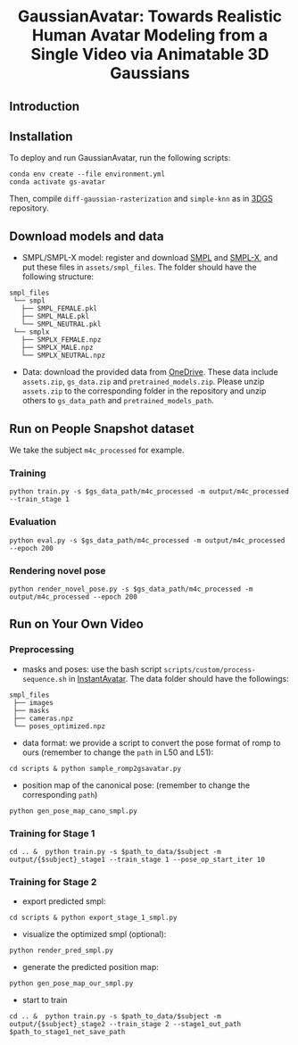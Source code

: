 <div align="center">

# <b>GaussianAvatar</b>: Towards Realistic Human Avatar Modeling from a Single Video via Animatable 3D Gaussians






</div>



## Introduction



## Installation

To deploy and run GaussianAvatar, run the following scripts:
```
conda env create --file environment.yml
conda activate gs-avatar
```

Then, compile ```diff-gaussian-rasterization``` and ```simple-knn``` as in [3DGS](https://github.com/graphdeco-inria/gaussian-splatting) repository.

## Download models and data 

- SMPL/SMPL-X model: register and download [SMPL](https://smpl.is.tue.mpg.de/) and [SMPL-X](https://smpl-x.is.tue.mpg.de/), and put these files in ```assets/smpl_files```. The folder should have the following structure:
```
smpl_files
 └── smpl
   ├── SMPL_FEMALE.pkl
   ├── SMPL_MALE.pkl
   └── SMPL_NEUTRAL.pkl
 └── smplx
   ├── SMPLX_FEMALE.npz
   ├── SMPLX_MALE.npz
   └── SMPLX_NEUTRAL.npz
```

- Data: download the provided data from [OneDrive](https://hiteducn0-my.sharepoint.com/:f:/g/personal/lx_hu_hit_edu_cn/EsGcL5JGKhVGnaAtJ-rb1sQBR4MwkdJ9EWqJBIdd2mpi2w?e=KnloBM). These data include ```assets.zip```, ```gs_data.zip``` and ```pretrained_models.zip```. Please unzip ```assets.zip``` to the corresponding folder in the repository and unzip others to `gs_data_path` and `pretrained_models_path`.


## Run on People Snapshot dataset

We take the subject `m4c_processed` for example. 

### Training

```
python train.py -s $gs_data_path/m4c_processed -m output/m4c_processed --train_stage 1
```

### Evaluation

```
python eval.py -s $gs_data_path/m4c_processed -m output/m4c_processed --epoch 200
```

### Rendering novel pose

```
python render_novel_pose.py -s $gs_data_path/m4c_processed -m output/m4c_processed --epoch 200
```

## Run on Your Own Video

### Preprocessing

- masks and poses: use the bash script `scripts/custom/process-sequence.sh` in [InstantAvatar](https://github.com/tijiang13/InstantAvatar). The data folder should have the followings:
```
smpl_files
 ├── images
 ├── masks
 ├── cameras.npz
 └── poses_optimized.npz
```
- data format: we provide a script to convert the pose format of romp to ours (remember to change the `path` in L50 and L51):
```
cd scripts & python sample_romp2gsavatar.py
```
- position map of the canonical pose: (remember to change the corresponding `path`)
```
python gen_pose_map_cano_smpl.py
```

### Training for Stage 1

```
cd .. &  python train.py -s $path_to_data/$subject -m output/{$subject}_stage1 --train_stage 1 --pose_op_start_iter 10
```

### Training for Stage 2

- export predicted smpl:
```
cd scripts & python export_stage_1_smpl.py
```
- visualize the optimized smpl (optional):
```
python render_pred_smpl.py
```
- generate the predicted position map:
```
python gen_pose_map_our_smpl.py
```
- start to train
```
cd .. &  python train.py -s $path_to_data/$subject -m output/{$subject}_stage2 --train_stage 2 --stage1_out_path $path_to_stage1_net_save_path
```

